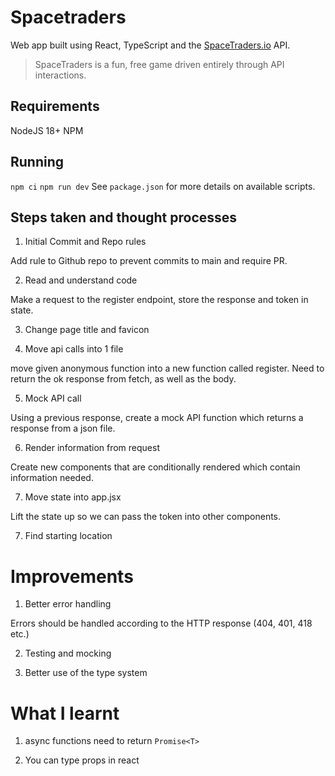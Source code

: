 # Spacetraders

Web app built using React, TypeScript and the [SpaceTraders.io](https://docs.spacetraders.io/quickstart/new-game) API.

> SpaceTraders is a fun, free game driven entirely through API interactions.

## Requirements

NodeJS 18+
NPM

## Running

`npm ci`
`npm run dev`
See `package.json` for more details on available scripts.

## Steps taken and thought processes

1. Initial Commit and Repo rules

Add rule to Github repo to prevent commits to main and require PR.

2. Read and understand code

Make a request to the register endpoint, store the response and token in state.

3. Change page title and favicon

4. Move api calls into 1 file

move given anonymous function into a new function called register. Need to return the ok response from fetch, as well as the body.

5. Mock API call

Using a previous response, create a mock API function which returns a response from a json file.

6. Render information from request

Create new components that are conditionally rendered which contain information needed.

7. Move state into app.jsx

Lift the state up so we can pass the token into other components.

7. Find starting location

# Improvements

1. Better error handling

Errors should be handled according to the HTTP response (404, 401, 418 etc.)

2. Testing and mocking

3. Better use of the type system

# What I learnt

1. async functions need to return `Promise<T>`

2. You can type props in react

